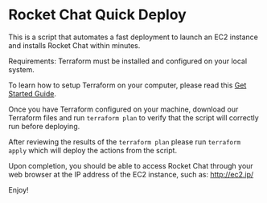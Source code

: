 # Rocket Chat Quick Deploy

This is a script that automates a fast deployment to launch an EC2 instance and installs Rocket Chat within minutes.

Requirements:
Terraform must be installed and configured on your local system.

To learn how to setup Terraform on your computer, please read this [Get Started Guide](https://learn.hashicorp.com/collections/terraform/aws-get-started).

Once you have Terraform configured on your machine, download our Terraform files and run `terraform plan` to verify that the script will correctly run before deploying.

After reviewing the results of the `terraform plan` please run `terraform apply` which will deploy the actions from the script.

Upon completion, you should be able to access Rocket Chat through your web browser at the IP address of the EC2 instance, such as: http://ec2.ip/

Enjoy!
